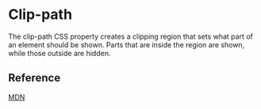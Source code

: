 # Clip-path

The clip-path CSS property creates a clipping region that sets what part of an element should be shown. Parts that are inside the region are shown, while those outside are hidden.

## Reference
[MDN](https://developer.mozilla.org/en-US/docs/Web/CSS/clip-path)
